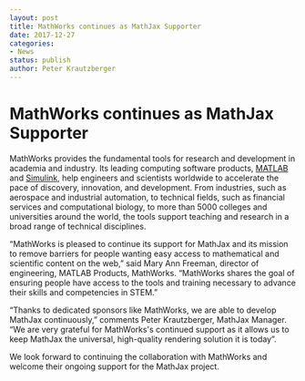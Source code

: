 ```yaml
---
layout: post
title: MathWorks continues as MathJax Supporter
date: 2017-12-27
categories:
- News
status: publish
author: Peter Krautzberger
---
```


# MathWorks continues as MathJax Supporter

MathWorks provides the fundamental tools for research and development in academia and industry. Its leading computing software products, [MATLAB](http://www.mathworks.com/products/matlab/) and [Simulink](http://www.mathworks.com/products/simulink/), help engineers and scientists worldwide to accelerate the pace of discovery, innovation, and development. From industries, such as aerospace and industrial automation, to technical fields, such as financial services and computational biology, to more than 5000 colleges and universities around the world, the tools support teaching and research in a broad range of technical disciplines.

“MathWorks is pleased to continue its support for MathJax and its mission to remove barriers for people wanting easy access to mathematical and scientific content on the web,” said Mary Ann Freeman, director of engineering, MATLAB Products, MathWorks. “MathWorks shares the goal of ensuring people have access to the tools and training necessary to advance their skills and competencies in STEM.”

“Thanks to dedicated sponsors like MathWorks, we are able to develop MathJax continuously,” comments Peter Krautzberger, MathJax Manager. “We are very grateful for MathWorks's continued support as it allows us to keep MathJax the universal, high-quality rendering solution it is today”.

We look forward to continuing the collaboration with MathWorks and welcome their ongoing support for the MathJax project.
